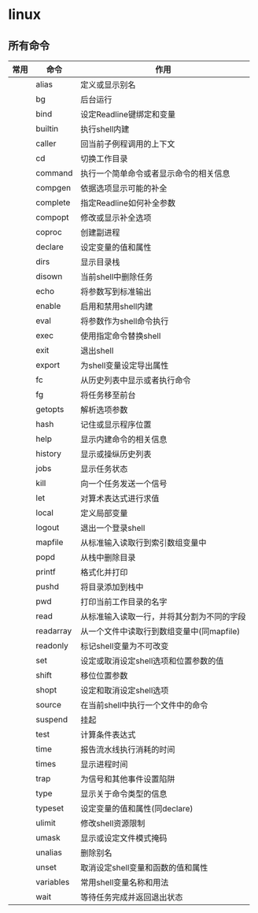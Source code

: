 # linux

## 所有命令

| 常用 | 命令      | 作用                                       |
| ---- | --------- | ------------------------------------------ |
|      | alias     | 定义或显示别名                             |
|      | bg        | 后台运行                                   |
|      | bind      | 设定Readline键绑定和变量                   |
|      | builtin   | 执行shell内建                              |
|      | caller    | 回当前子例程调用的上下文                   |
|      | cd        | 切换工作目录                               |
|      | command   | 执行一个简单命令或者显示命令的相关信息     |
|      | compgen   | 依据选项显示可能的补全                     |
|      | complete  | 指定Readline如何补全参数                   |
|      | compopt   | 修改或显示补全选项                         |
|      | coproc    | 创建副进程                                 |
|      | declare   | 设定变量的值和属性                         |
|      | dirs      | 显示目录栈                                 |
|      | disown    | 当前shell中删除任务                        |
|      | echo      | 将参数写到标准输出                         |
|      | enable    | 启用和禁用shell内建                        |
|      | eval      | 将参数作为shell命令执行                    |
|      | exec      | 使用指定命令替换shell                      |
|      | exit      | 退出shell                                  |
|      | export    | 为shell变量设定导出属性                    |
|      | fc        | 从历史列表中显示或者执行命令               |
|      | fg        | 将任务移至前台                             |
|      | getopts   | 解析选项参数                               |
|      | hash      | 记住或显示程序位置                         |
|      | help      | 显示内建命令的相关信息                     |
|      | history   | 显示或操纵历史列表                         |
|      | jobs      | 显示任务状态                               |
|      | kill      | 向一个任务发送一个信号                     |
|      | let       | 对算术表达式进行求值                       |
|      | local     | 定义局部变量                               |
|      | logout    | 退出一个登录shell                          |
|      | mapfile   | 从标准输入读取行到索引数组变量中           |
|      | popd      | 从栈中删除目录                             |
|      | printf    | 格式化并打印                               |
|      | pushd     | 将目录添加到栈中                           |
|      | pwd       | 打印当前工作目录的名字                     |
|      | read      | 从标准输入读取一行，并将其分割为不同的字段 |
|      | readarray | 从一个文件中读取行到数组变量中(同mapfile)  |
|      | readonly  | 标记shell变量为不可改变                    |
|      | set       | 设定或取消设定shell选项和位置参数的值      |
|      | shift     | 移位位置参数                               |
|      | shopt     | 设定和取消设定shell选项                    |
|      | source    | 在当前shell中执行一个文件中的命令          |
|      | suspend   | 挂起                                       |
|      | test      | 计算条件表达式                             |
|      | time      | 报告流水线执行消耗的时间                   |
|      | times     | 显示进程时间                               |
|      | trap      | 为信号和其他事件设置陷阱                   |
|      | type      | 显示关于命令类型的信息                     |
|      | typeset   | 设定变量的值和属性(同declare)              |
|      | ulimit    | 修改shell资源限制                          |
|      | umask     | 显示或设定文件模式掩码                     |
|      | unalias   | 删除别名                                   |
|      | unset     | 取消设定shell变量和函数的值和属性          |
|      | variables | 常用shell变量名称和用法                    |
|      | wait      | 等待任务完成并返回退出状态                 |
